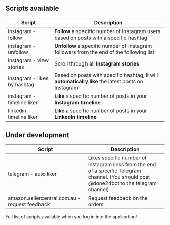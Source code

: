 <script type="text/javascript" src="/chat.js" ></script>
<script type="text/javascript" src="/google.js" ></script>

## Scripts available

| Script | Description |
| - | - |
| instagram - follow | **Follow** a specific number of Instagram users based on posts with a specific hashtag |
| instagram - unfollow | **Unfollow** a specific number of Instagram followers from the end of the following list |
| instagram - view stories | Scroll through all **Instagram stories** |
| instagram - likes by hashtag | Based on posts with specific hashtag, it will **automatically like** the latest posts on Instagram |
| instagram - timeline liker| **Like** a specific number of posts in your **Instagram timeline** |
| linkedin - timeline liker| **Like** a specific number of posts in your **LinkedIn timeline** |

## Under development

| Script | Description |
| - | - |
| telegram - auto liker | Likes specific number of Instagram links from the end of a specific Telegram channel. (You should post @done24bot to the telegram channel) |
| amazon.sellercentral.com.au - request feedback | Request feedback on the orders |

Full list of scripts available when you log in into the application!
